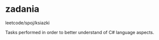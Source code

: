 # zadania
leetcode/spoj/ksiazki

Tasks performed in order to better understand of C# language aspects.
